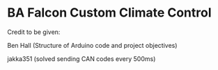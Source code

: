 # BA Falcon Custom Climate Control
 
Credit to be given:

Ben Hall (Structure of Arduino code and project objectives)

jakka351 (solved sending CAN codes every 500ms)
